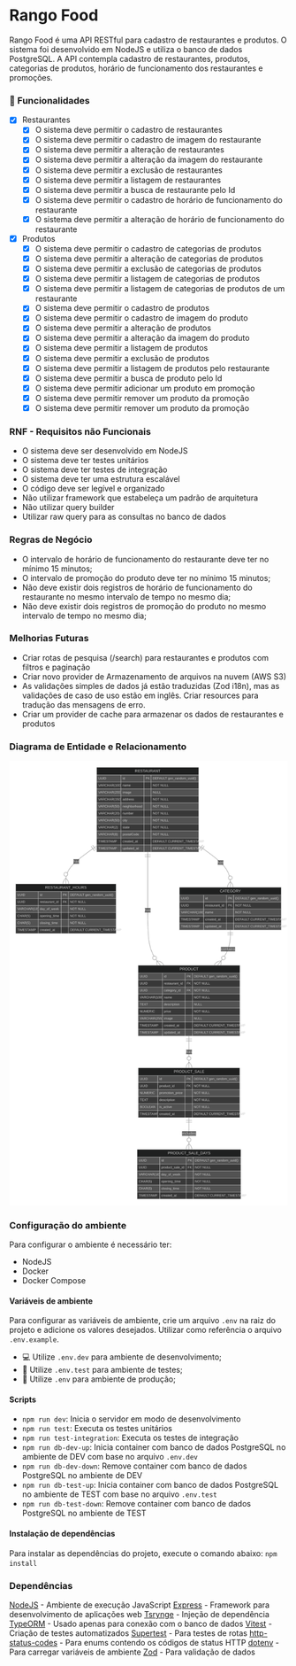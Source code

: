 # Rango Food 

Rango Food é uma API RESTful para cadastro de restaurantes e produtos. O sistema foi desenvolvido em NodeJS e utiliza o banco de dados PostgreSQL. A API contempla cadastro de restaurantes, produtos, categorias de produtos, horário de funcionamento dos restaurantes e promoções.

### :memo: Funcionalidades
- [x] Restaurantes
    - [x] O sistema deve permitir o cadastro de restaurantes
    - [x] O sistema deve permitir o cadastro de imagem do restaurante
    - [x] O sistema deve permitir a alteração de restaurantes
    - [x] O sistema deve permitir a alteração da imagem do restaurante
    - [x] O sistema deve permitir a exclusão de restaurantes
    - [x] O sistema deve permitir a listagem de restaurantes
    - [x] O sistema deve permitir a busca de restaurante pelo Id
    - [x] O sistema deve permitir o cadastro de horário de funcionamento do restaurante
    - [x] O sistema deve permitir a alteração de horário de funcionamento do restaurante

- [x] Produtos
    - [x] O sistema deve permitir o cadastro de categorias de produtos
    - [x] O sistema deve permitir a alteração de categorias de produtos
    - [x] O sistema deve permitir a exclusão de categorias de produtos
    - [x] O sistema deve permitir a listagem de categorias de produtos
    - [x] O sistema deve permitir a listagem de categorias de produtos de um restaurante
    - [x] O sistema deve permitir o cadastro de produtos
    - [x] O sistema deve permitir o cadastro de imagem do produto
    - [x] O sistema deve permitir a alteração de produtos
    - [x] O sistema deve permitir a alteração da imagem do produto
    - [x] O sistema deve permitir a listagem de produtos
    - [x] O sistema deve permitir a exclusão de produtos
    - [x] O sistema deve permitir a listagem de produtos pelo restaurante
    - [x] O sistema deve permitir a busca de produto pelo Id
    - [x] O sistema deve permitir adicionar um produto em promoção
    - [x] O sistema deve permitir remover um produto da promoção
    - [x] O sistema deve permitir remover um produto da promoção

### RNF - Requisitos não Funcionais 
- O sistema deve ser desenvolvido em NodeJS
- O sistema deve ter testes unitários
- O sistema deve ter testes de integração
- O sistema deve ter uma estrutura escalável
- O código deve ser legível e organizado
- Não utilizar framework que estabeleça um padrão de arquitetura
- Não utilizar query builder 
- Utilizar raw query para as consultas no banco de dados

### Regras de Negócio
- O intervalo de horário de funcionamento do restaurante deve ter no mínimo 15 minutos;
- O intervalo de promoção do produto deve ter no mínimo 15 minutos;
- Não deve existir dois registros de horário de funcionamento do restaurante no mesmo intervalo de tempo no mesmo dia;
- Não deve existir dois registros de promoção do produto no mesmo intervalo de tempo no mesmo dia;

### Melhorias Futuras 
- Criar rotas de pesquisa (/search) para restaurantes e produtos com filtros e paginação
- Criar novo provider de Armazenamento de arquivos na nuvem (AWS S3)
- As validações simples de dados já estão traduzidas (Zod i18n), mas as validações de caso de uso estão em inglês. Criar resources para tradução das mensagens de erro.
- Criar um provider de cache para armazenar os dados de restaurantes e produtos

### Diagrama de Entidade e Relacionamento

![Diagrama de Entidade e Relacionamento](./docs/erDiagram.svg)

### Configuração do ambiente
Para configurar o ambiente é necessário ter:
- NodeJS
- Docker
- Docker Compose

#### Variáveis de ambiente
Para configurar as variáveis de ambiente, crie um arquivo `.env` na raiz do projeto e adicione os valores desejados. Utilizar como referência o arquivo `.env.example`.

- :computer: Utilize `.env.dev` para ambiente de desenvolvimento;
- :test_tube: Utilize `.env.test` para ambiente de testes;
- :rocket: Utilize `.env` para ambiente de produção;

#### Scripts
- `npm run dev`: Inicia o servidor em modo de desenvolvimento
- `npm run test`: Executa os testes unitários
- `npm run test-integration`: Executa os testes de integração
- `npm run db-dev-up`: Inicia container com banco de dados PostgreSQL no ambiente de DEV com base no arquivo `.env.dev`
- `npm run db-dev-down`: Remove container com banco de dados PostgreSQL no ambiente de DEV
- `npm run db-test-up`: Inicia container com banco de dados PostgreSQL no ambiente de TEST com base no arquivo `.env.test`
- `npm run db-test-down`: Remove container com banco de dados PostgreSQL no ambiente de TEST

#### Instalação de dependências

Para instalar as dependências do projeto, execute o comando abaixo:
`npm install`

### Dependências
[NodeJS](https://nodejs.org/en/) - Ambiente de execução JavaScript
[Express](https://github.com/expressjs/express) - Framework para desenvolvimento de aplicações web
[Tsrynge](https://github.com/microsoft/tsyringe) - Injeção de dependência
[TypeORM](https://github.com/typeorm/typeorm) - Usado apenas para conexão com o banco de dados
[Vitest](https://github.com/vitest-dev/vitest) - Criação de testes automatizados
[Supertest](https://github.com/ladjs/supertest) - Para testes de rotas
[http-status-codes](https://github.com/prettymuchbryce/http-status-codes) - Para enums contendo os códigos de status HTTP
[dotenv](https://github.com/motdotla/dotenv) - Para carregar variáveis de ambiente
[Zod](https://github.com/colinhacks/zod) - Para validação de dados

